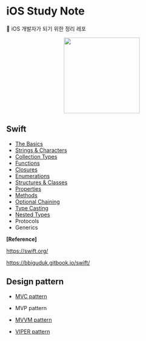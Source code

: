 # iOS Study Note

:apple: iOS 개발자가 되기 위한 정리 레포

<p align = "center">
  <img src="https://user-images.githubusercontent.com/22047374/125481970-3573dcb2-6e52-4669-a834-fd39846d1b5f.png" height="200px" width="200px">
</p>

## Swift

- [The Basics](./studyNote/Swift/TheBasics)
- [Strings & Characters](./studyNote/Swift/Strings&Characters)
- [Collection Types](./studyNote/Swift/CollectionTypes)
- [Functions](./studyNote/Swift/Functions)
- [Closures](./studyNote/Swift/Closures)
- [Enumerations](./studyNote/Swift/Enumerations)
- [Structures & Classes](./studyNote/Swift/Structures&Classes)
- [Properties](./studyNote/Swift/Properties)
- [Methods](./studyNote/Swift/Methods)
- [Optional Chaining](./studyNote/Swift/OptionalChaining)
- [Type Casting](./studyNote/Swift/TypeCasting)
- [Nested Types](./studyNote/Swift/NestedTypes)
- Protocols
- Generics

**[Reference]**

https://swift.org/

https://bbiguduk.gitbook.io/swift/

## Design pattern

- [MVC pattern](./studyNote/DesignPattern/MVC)
- MVP pattern
- [MVVM pattern](./studyNote/DesignPattern/MVVM)

- [VIPER pattern](./studyNote/DesignPattern/VIPER)

